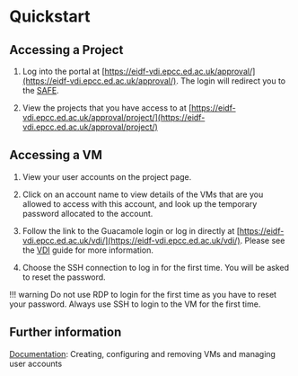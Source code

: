# Quickstart

## Accessing a Project

1. Log into the portal at [https://eidf-vdi.epcc.ed.ac.uk/approval/](https://eidf-vdi.epcc.ed.ac.uk/approval/).
   The login will redirect you to the [SAFE](https://safe.epcc.ed.ac.uk/).

1. View the projects that you have access to
   at [https://eidf-vdi.epcc.ed.ac.uk/approval/project/](https://eidf-vdi.epcc.ed.ac.uk/approval/project/)

## Accessing a VM

1. View your user accounts on the project page.

1. Click on an account name to view details of the VMs that are you allowed to access
   with this account, and look up the temporary password allocated to the account.

1. Follow the link to the Guacamole login or
   log in directly at [https://eidf-vdi.epcc.ed.ac.uk/vdi/](https://eidf-vdi.epcc.ed.ac.uk/vdi/).
   Please see the [VDI](/eidf-docs/access/virtualmachines-vdi/#navigating-the-eidf-vdi) guide for more information.

1. Choose the SSH connection to log in for the first time. You will be asked to reset the password.

!!! warning
    Do not use RDP to login for the first time as you have to reset your password.
    Always use SSH to login to the VM for the first time.

## Further information

[Documentation](../docs): Creating, configuring and removing VMs and managing user accounts
